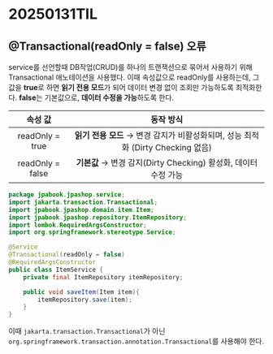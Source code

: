 # 20250131TIL
## @Transactional(readOnly = false) 오류
service를 선언할때 DB작업(CRUD)를 하나의 트랜잭션으로 묶어서 사용하기 위해 Transactional 애노테이션을 사용했다. 
이때 속성값으로 readOnly를 사용하는데, 그 값을 **true**로 하면 **읽기 전용 모드**가 되어 데이터 변경 없이 조회만 가능하도록 최적화한다. **false**는 기본값으로, **데이터 수정을 가능**하도록 한다. 

| **속성 값** | **동작 방식** |
|:-:|:-:|
| readOnly = true | **읽기 전용 모드** → 변경 감지가 비활성화되며, 성능 최적화 (Dirty Checking 없음) |
| readOnly = false | **기본값** → 변경 감지(Dirty Checking) 활성화, 데이터 수정 가능 |


```java
package jpabook.jpashop.service;
import jakarta.transaction.Transactional;
import jpabook.jpashop.domain.item.Item;
import jpabook.jpashop.repository.ItemRepository;
import lombok.RequiredArgsConstructor;
import org.springframework.stereotype.Service;

@Service
@Transactional(readOnly = false)
@RequiredArgsConstructor
public class ItemService {
	private final ItemRepository itemRepository;

	public void saveItem(Item item){
		itemRepository.save(item); 
	}
}
```

이때 ```jakarta.transaction.Transactional```가 아닌 ```org.springframework.transaction.annotation.Transactional```를 사용해야 한다.
